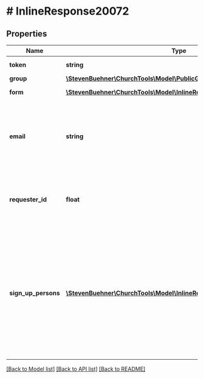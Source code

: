 # # InlineResponse20072

## Properties

Name | Type | Description | Notes
------------ | ------------- | ------------- | -------------
**token** | **string** | The sign up token. |
**group** | [**\StevenBuehner\ChurchTools\Model\PublicGroup**](PublicGroup.md) |  |
**form** | [**\StevenBuehner\ChurchTools\Model\InlineResponse20072Form[]**](InlineResponse20072Form.md) | List of form fields. |
**email** | **string** | If the user is not yet signed in, this specifies the email address the user has provided. | [optional]
**requester_id** | **float** | If the user is signed in, this specifies the user ID of the requester. | [optional]
**sign_up_persons** | [**\StevenBuehner\ChurchTools\Model\InlineResponse20072SignUpPersons[]**](InlineResponse20072SignUpPersons.md) | Lists all persons the current user is allowed to sign up for. This includes spouses, children below the age of 16 and all persons with the same email address. | [optional]

[[Back to Model list]](../../README.md#models) [[Back to API list]](../../README.md#endpoints) [[Back to README]](../../README.md)

